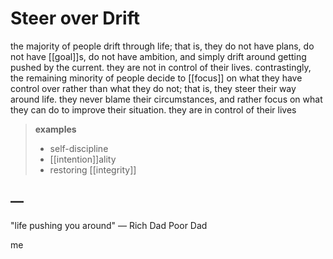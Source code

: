 # Steer over Drift

the majority of people drift through life; that is, they do not have plans, do not have [[goal]]s, do not have ambition, and simply drift around getting pushed by the current. they are not in control of their lives. contrastingly, the remaining minority of people decide to [[focus]] on what they have control over rather than what they do not; that is, they steer their way around life. they never blame their circumstances, and rather focus on what they can do to improve their situation. they are in control of their lives

> **examples**
>
> - self-discipline
> - [[intention]]ality
> - restoring [[integrity]]

## &mdash;

"life pushing you around" &mdash; Rich Dad Poor Dad

me
